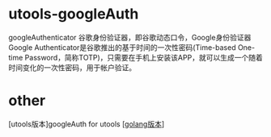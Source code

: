 # utools-googleAuth
googleAuthenticator 谷歌身份验证器，即谷歌动态口令，Google身份验证器Google Authenticator是谷歌推出的基于时间的一次性密码(Time-based One-time Password，简称TOTP)，只需要在手机上安装该APP，就可以生成一个随着时间变化的一次性密码，用于帐户验证。

# other
[utools版本]googleAuth for utools
[[golang版本](https://github.com/crazykun/googleAuth)]


